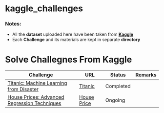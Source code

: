 # kaggle_challenges
### Notes:
- All the **dataset** uploaded here have been taken from [**Kaggle**](https://www.kaggle.com/)
- Each **Challenge** and its materials are kept in separate **directory**

# Solve Challegnes From Kaggle

Challenge | URL | Status | Remarks 
--- | --- | --- | ---
[Titanic: Machine Learning from Disaster](https://github.com/MhmdRyhn/kaggle_challenges/tree/master/titanic) | [Titanic](https://www.kaggle.com/c/titanic) | Completed |  
[House Prices: Advanced Regression Techniques]() | [House Price](https://www.kaggle.com/c/house-prices-advanced-regression-techniques) | Ongoing |
